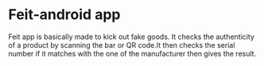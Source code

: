 # Feit-android app
Feit app is  basically made to kick out fake goods. It checks the authenticity of a product by scanning the bar or QR code.It then checks the serial number if it matches with the one of the manufacturer then gives the result.
